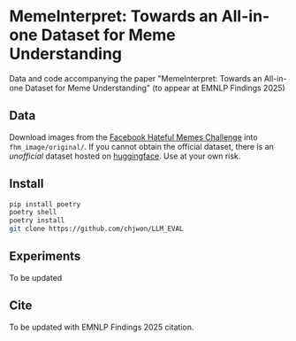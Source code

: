 # MemeInterpret: Towards an All-in-one Dataset for Meme Understanding

Data and code accompanying the paper "MemeInterpret: Towards an All-in-one Dataset for Meme Understanding" (to appear at EMNLP Findings 2025)

## Data

Download images from the [Facebook Hateful Memes Challenge](https://ai.meta.com/tools/hatefulmemes/) into `fhm_image/original/`. If you cannot obtain the official dataset, there is an _unofficial_ dataset hosted on [huggingface](https://huggingface.co/datasets/neuralcatcher/hateful_memes/tree/main/img). Use at your own risk.

<!-- Run this script to prepare data for HatReD:
```bash
mkdir -p data/hatred
wget https://github.com/Social-AI-Studio/HatReD/raw/refs/heads/main/datasets/hatred/annotations/fhm_test_reasonings.jsonl -P data/hatred
wget https://github.com/Social-AI-Studio/HatReD/raw/refs/heads/main/datasets/hatred/annotations/fhm_train_reasonings.jsonl -P data/hatred
``` -->

## Install

```bash
pip install poetry
poetry shell
poetry install
git clone https://github.com/chjwon/LLM_EVAL
```

## Experiments

To be updated

## Cite

To be updated with EMNLP Findings 2025 citation.
